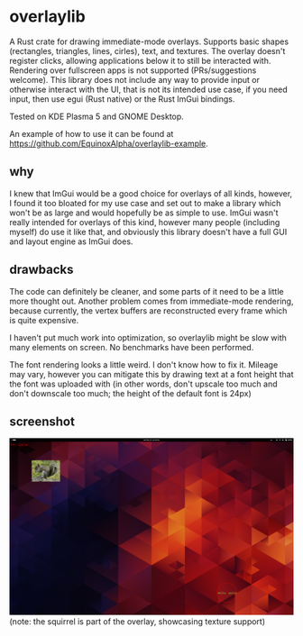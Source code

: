 # overlaylib

A Rust crate for drawing immediate-mode overlays. Supports basic shapes (rectangles, triangles, lines, cirles), text, and textures.
The overlay doesn't register clicks, allowing applications below it to still be interacted with. Rendering over fullscreen apps is not supported (PRs/suggestions welcome). This library does not include any way to provide input or otherwise interact with the UI, that is not its intended use case, if you need input, then use egui (Rust native) or the Rust ImGui bindings.

Tested on KDE Plasma 5 and GNOME Desktop.

An example of how to use it can be found at https://github.com/EquinoxAlpha/overlaylib-example.

## why

I knew that ImGui would be a good choice for overlays of all kinds, however, I found it too bloated for my use case and set out to make
a library which won't be as large and would hopefully be as simple to use. ImGui wasn't really intended for overlays of this kind, however
many people (including myself) do use it like that, and obviously this library doesn't have a full GUI and layout engine as ImGui does.

## drawbacks

The code can definitely be cleaner, and some parts of it need to be a little more thought out.
Another problem comes from immediate-mode rendering, because currently, the vertex buffers are
reconstructed every frame which is quite expensive.

I haven't put much work into optimization, so overlaylib might be slow with many elements on screen. No benchmarks have been performed.

The font rendering looks a little weird. I don't know how to fix it. Mileage may vary, however you can mitigate this by drawing text at a font height that the font was uploaded with (in other words, don't upscale too much and don't downscale too much; the height of the default font is 24px)

## screenshot

![an image showcasing the overlay library, with multiple elements on screen](example.png)
(note: the squirrel is part of the overlay, showcasing texture support)